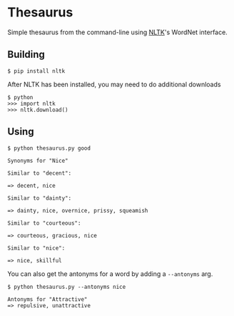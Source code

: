 Thesaurus
============

Simple thesaurus from the command-line using [NLTK](https://github.com/nltk/nltk)'s WordNet interface.

## Building

```
$ pip install nltk
```

After NLTK has been installed, you may need to do additional downloads

```
$ python
>>> import nltk
>>> nltk.download()
```

## Using

```
$ python thesaurus.py good

Synonyms for "Nice"

Similar to "decent":

=> decent, nice

Similar to "dainty":

=> dainty, nice, overnice, prissy, squeamish

Similar to "courteous":

=> courteous, gracious, nice

Similar to "nice":

=> nice, skillful
```

You can also get the antonyms for a word by adding a ```--antonyms``` arg.

```
$ python thesaurus.py --antonyms nice

Antonyms for "Attractive"
=> repulsive, unattractive

```
